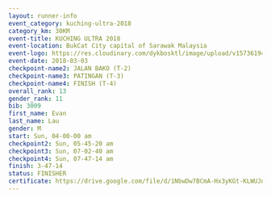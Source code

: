 ```yaml
--- 
layout: runner-info 
event_category: kuching-ultra-2018 
category_km: 30KM 
event-title: KUCHING ULTRA 2018 
event-location: BukCat City capital of Sarawak Malaysia 
event-logo: https://res.cloudinary.com/dykbosktl/image/upload/v1573619473/Logo/kuching-ultra-2018-logo_tlpvm5.png 
event-date: 2018-03-03 
checkpoint-name2: JALAN BAKO (T-2) 
checkpoint-name3: PATINGAN (T-3) 
checkpoint-name4: FINISH (T-4) 
overall_rank: 13
gender_rank: 11
bib: 3009
first_name: Evan
last_name: Lau
gender: M
start: Sun, 04-00-00 am
checkpoint2: Sun, 05-45-20 am
checkpoint3: Sun, 07-02-40 am
checkpoint4: Sun, 07-47-14 am
finish: 3-47-14
status: FINISHER
certificate: https://drive.google.com/file/d/1NbwDw7BCmA-Hx3yKGt-KLWUJn2WvUXJw/view?usp=sharing
--- 
```

